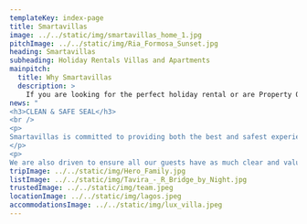```yaml
---
templateKey: index-page
title: Smartavillas
image: ../../static/img/smartavillas_home_1.jpg
pitchImage: ../../static/img/Ria_Formosa_Sunset.jpg
heading: Smartavillas
subheading: Holiday Rentals Villas and Apartments 
mainpitch:
  title: Why Smartavillas
  description: >
    If you are looking for the perfect holiday rental or are Property Owners wishing to offer your holiday home for rental, then look no further!!
news: "
<h3>CLEAN & SAFE SEAL</h3>
<br />
<p>
Smartavillas is committed to providing both the best and safest experience to all our guests and employees. As such we are striving to acquire the Clean & Safe seal for all our properties guaranteeing our efforts to do so.
</p>
<p>
We are also driven to ensure all our guests have as much clear and valuable information as possible which you can find in our F.A.Q.</p>"
tripImage: ../../static/img/Hero_Family.jpg
listImage: ../../static/img/Tavira_-_R_Bridge_by_Night.jpg
trustedImage: ../../static/img/team.jpeg
locationImage: ../../static/img/lagos.jpeg
accommodationsImage: ../../static/img/lux_villa.jpeg
---
```

